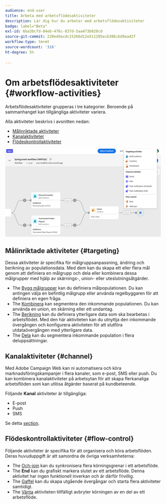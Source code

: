```yaml
---
audience: end-user
title: Arbeta med arbetsflödesaktiviteter
description: Lär dig hur du arbetar med arbetsflödesaktiviteter
badge: label="Beta"
exl-id: 6ba3bcfd-84eb-476c-837d-5aa473b820cd
source-git-commit: 220eddacdc15266d12e511285ecb306cbd9aa42f
workflow-type: tm+mt
source-wordcount: '316'
ht-degree: 5%

---
```



# Om arbetsflödesaktiviteter {#workflow-activities}

Arbetsflödesaktiviteter grupperas i tre kategorier. Beroende på sammanhanget kan tillgängliga aktiviteter variera.

Alla aktiviteter beskrivs i avsnitten nedan:

* [Målinriktade aktiviteter](#targeting)
* [Kanalaktiviteter](#channel)
* [Flödeskontrollaktiviteter](#flow-control)

![](../assets/workflow-activities.png)

## Målinriktade aktiviteter {#targeting}

Dessa aktiviteter är specifika för målgruppsanpassning, ändring och berikning av populationsdata. Med dem kan du skapa ett eller flera mål genom att definiera en målgrupp och dela eller kombinera dessa målgrupper med hjälp av skärnings-, union- eller uteslutningsåtgärder.

* The [Bygg målgrupper](build-audience.md) kan du definiera målpopulationen. Du kan antingen välja en befintlig målgrupp eller använda regelbyggaren för att definiera en egen fråga.
* The [Kombinera](combine.md) kan segmentera den inkommande populationen. Du kan använda en union, en skärning eller ett undantag.
* The [Berikning](enrichment.md) kan du definiera ytterligare data som ska bearbetas i arbetsflödet. Med den här aktiviteten kan du utnyttja den inkommande övergången och konfigurera aktiviteten för att slutföra utdataövergången med ytterligare data.
* The [Dela](split.md) kan du segmentera inkommande population i flera deluppsättningar.

## Kanalaktiviteter {#channel}

Med Adobe Campaign Web kan ni automatisera och köra marknadsföringskampanjer i flera kanaler, som e-post, SMS eller push. Du kan kombinera kanalaktiviteter på arbetsytan för att skapa flerkanaliga arbetsflöden som kan utlösa åtgärder baserat på kundbeteende.

Följande **Kanal** aktiviteter är tillgängliga:

* E-post
* Push
* SMS

Se detta [section](channels.md).

## Flödeskontrollaktiviteter {#flow-control}

Följande aktiviteter är specifika för att organisera och köra arbetsflöden. Deras huvuduppgift är att samordna de övriga verksamheterna:

* The [Och-join](and-join.md) kan du synkronisera flera körningsgrenar i ett arbetsflöde.
* The **End** kan du grafiskt markera slutet av ett arbetsflöde. Denna aktivitet har ingen funktionell inverkan och är därför frivillig.
* The [Gaffel](fork.md) kan du skapa utgående övergångar och starta flera aktiviteter samtidigt.
* The [Vänta](wait.md) aktiviteten tillfälligt avbryter körningen av en del av ett arbetsflöde.

<!--
## Data management activities {#data-management}

overview: what they're used for
which use case you can perform with them

list available activites + short description + ref to section
-->

